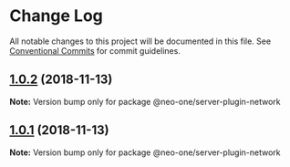 # Change Log

All notable changes to this project will be documented in this file.
See [Conventional Commits](https://conventionalcommits.org) for commit guidelines.

## [1.0.2](https://github.com/neo-one-suite/neo-one/compare/@neo-one/server-plugin-network@1.0.1...@neo-one/server-plugin-network@1.0.2) (2018-11-13)

**Note:** Version bump only for package @neo-one/server-plugin-network





## [1.0.1](https://github.com/neo-one-suite/neo-one/compare/@neo-one/server-plugin-network@1.0.0...@neo-one/server-plugin-network@1.0.1) (2018-11-13)

**Note:** Version bump only for package @neo-one/server-plugin-network
